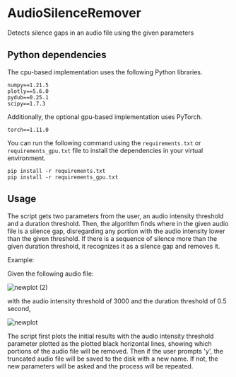 # AudioSilenceRemover
Detects silence gaps in an audio file using the given parameters

## Python dependencies

The cpu-based implementation uses the following Python libraries.

```
numpy==1.21.5
plotly==5.6.0
pydub==0.25.1
scipy==1.7.3
```

Additionally, the optional gpu-based implementation uses PyTorch.
```
torch==1.11.0
```
You can run the following command using the `requirements.txt` or `requirements_gpu.txt` file to install the dependencies in your virtual environment.
```
pip install -r requirements.txt
pip install -r requirements_gpu.txt
```

## Usage
The script gets two parameters from the user, an audio intensity threshold and a duration threshold. Then, the algorithm finds where in the given audio file is a silence gap, disregarding any portion with the audio intensity lower than the given threshold. If there is a sequence of silence more than the given duration threshold, it recognizes it as a silence gap and removes it.

Example:

Given the following audio file:

![newplot (2)](https://user-images.githubusercontent.com/47574645/183245741-1b5e22cb-d4c9-4f40-a287-abe148b7f9a2.png)

with the audio intensity threshold of 3000 and the duration threshold of 0.5 second,

![newplot](https://user-images.githubusercontent.com/47574645/183245802-6ac811a2-577a-4962-ad7e-f6d5fe972506.png)

The script first plots the initial results with the audio intensity threshold parameter plotted as the plotted black horizontal lines, showing which portions of the audio file will be removed. Then if the user prompts 'y', the truncated audio file will be saved to the disk with a new name. If not, the new parameters will be asked and the process will be repeated.
